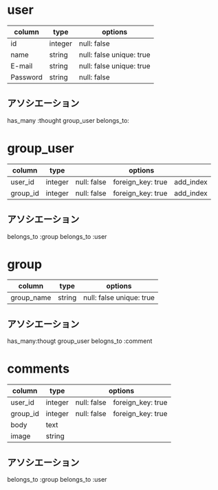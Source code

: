 
# user

|column|type|options|
|----|------|-------|
|id|integer|null: false|
|name|string|null: false unique: true|
|E-mail|string|null: false unique: true|
|Password|string|null: false|

## アソシエーション
has_many :thought group_user
belongs_to:


# group_user

|column|type|options|
|---|-----|------|
|user_id|integer|null: false　foreign_key: true　add_index|
|group_id|integer|null: false　foreign_key: true　add_index|

## アソシエーション
belongs_to :group
belongs_to :user


# group

|column|type|options|
|---|-----|-----|
|group_name|string|null: false unique: true|

## アソシエーション
has_many:thougt group_user
belogns_to :comment


# comments

|column|type|options|
|---|-----|-----|
|user_id|integer|null: false　foreign_key: true|
|group_id|integer|null: false　foreign_key: true|
|body|text||
|image|string||

## アソシエーション
belongs_to :group
belongs_to :user
